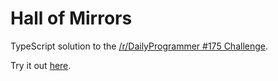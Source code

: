# Hall of Mirrors

TypeScript solution to the [/r/DailyProgrammer #175 Challenge](http://www.reddit.com/r/dailyprogrammer/comments/2dmdwo/8152014_challenge_175_hard_hall_of_mirror/).

Try it out [here](http://mktange.github.io/HallOfMirrors/).
